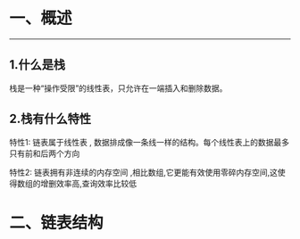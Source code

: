 

# 一、概述

***

## 1.什么是栈

栈是一种“操作受限”的线性表，只允许在一端插入和删除数据。

## 2.栈有什么特性

特性1:  链表属于线性表 , 数据排成像一条线一样的结构。每个线性表上的数据最多只有前和后两个方向

特性2: 链表拥有非连续的内存空间 ,相比数组,它更能有效使用零碎内存空间,这使得数组的增删效率高,查询效率比较低

# 二、链表结构
